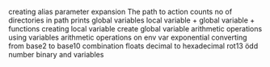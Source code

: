 creating alias
parameter expansion
The path to action
counts no of directories in path
prints global variables
local variable + global variable + functions
creating local variable
create global variable
arithmetic operations using variables
arithmetic operations on env var
exponential
converting from base2 to base10
combination
floats
decimal to hexadecimal
rot13
ödd number
binary and variables
